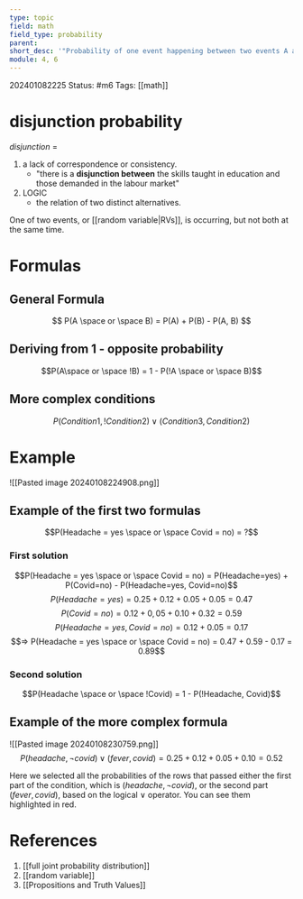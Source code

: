 ```yaml
---
type: topic
field: math
field_type: probability
parent: 
short_desc: '"Probability of one event happening between two events A and B, but not both at the same time."'
module: 4, 6
---
```



202401082225
Status: #m6
Tags: [[math]] 

# disjunction probability

*disjunction* =
1. a lack of correspondence or consistency. 
	- "there is a **disjunction between** the skills taught in education and those demanded in the labour market"
2. LOGIC
	- the relation of two distinct alternatives.

One of two events, or [[random variable|RVs]], is occurring, but not both at the same time.
# Formulas

## General Formula

$$  P(A \space or \space B) = P(A) + P(B) - P(A, B) $$
## Deriving from 1 - opposite probability
$$P(A\space or \space !B) = 1 - P(!A \space or \space B)$$
## More complex conditions

$$P(Condition1,!Condition2) \lor (Condition3, Condition2)$$
# Example

![[Pasted image 20240108224908.png]]

## Example of the first two formulas

$$P(Headache = yes \space or \space Covid = no) = ?$$

### First solution
$$P(Headache = yes \space or \space Covid = no) = P(Headache=yes) + P(Covid=no) - P(Headache=yes, Covid=no)$$
$$P(Headache=yes) = 0.25 + 0.12 + 0.05+0.05 = 0.47$$
$$P(Covid=no) = 0.12+0,05+0.10+0.32=0.59$$
$$P(Headache = yes,Covid = no) = 0.12 + 0.05 = 0.17$$
$$=> P(Headache = yes \space or \space Covid = no) = 0.47 + 0.59 - 0.17 = 0.89$$
### Second solution

$$P(Headache \space or \space !Covid) = 1 - P(!Headache, Covid)$$

## Example of the more complex formula
![[Pasted image 20240108230759.png]]
$$P(headache, \lnot covid) \lor (fever,covid) = 0.25+0.12+0.05+0.10=0.52$$

Here we selected all the probabilities of the rows that passed either the first part of the condition, which is $(headache, \lnot covid)$, or the second part $(fever, covid)$, based on the logical $\lor$ operator. You can see them highlighted in red.

# References

1.  [[full joint probability distribution]]
2. [[random variable]]
3. [[Propositions and Truth Values]]


